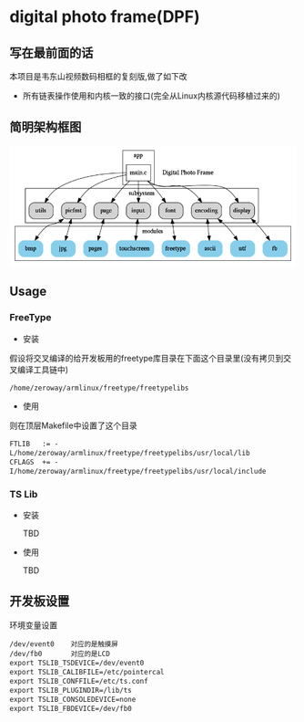 # digital photo frame(DPF)


## 写在最前面的话

本项目是韦东山视频数码相框的复刻版,做了如下改

- 所有链表操作使用和内核一致的接口(完全从Linux内核源代码移植过来的)

## 简明架构框图

![block](./block.png)

## Usage

### FreeType

- 安装

假设将交叉编译的给开发板用的freetype库目录在下面这个目录里(没有拷贝到交叉编译工具链中)

	/home/zeroway/armlinux/freetype/freetypelibs

- 使用

则在顶层Makefile中设置了这个目录

	FTLIB  	:= -L/home/zeroway/armlinux/freetype/freetypelibs/usr/local/lib
	CFLAGS  += -I/home/zeroway/armlinux/freetype/freetypelibs/usr/local/include

### TS Lib

- 安装

	TBD

- 使用

	TBD

## 开发板设置

环境变量设置

	/dev/event0    对应的是触摸屏
	/dev/fb0	   对应的是LCD
	export TSLIB_TSDEVICE=/dev/event0
	export TSLIB_CALIBFILE=/etc/pointercal
	export TSLIB_CONFFILE=/etc/ts.conf
	export TSLIB_PLUGINDIR=/lib/ts
	export TSLIB_CONSOLEDEVICE=none
	export TSLIB_FBDEVICE=/dev/fb0
